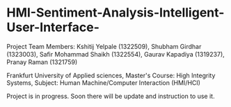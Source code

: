 # HMI-Sentiment-Analysis-Intelligent-User-Interface-


Project Team Members: Kshitij Yelpale (1322509), Shubham Girdhar (1323003), Saﬁr Mohammad Shaikh (1322554), Gaurav Kapadiya (1319237), Pranay Raman (1321759)

Frankfurt University of Applied sciences, Master's Course: High Integrity Systems, Subject: Human Machine/Computer Interaction (HMI/HCI)

Project is in progress. Soon there will be update and instruction to use it.
